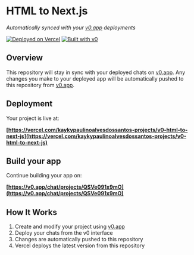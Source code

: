 # HTML to Next.js

*Automatically synced with your [v0.app](https://v0.app) deployments*

[![Deployed on Vercel](https://img.shields.io/badge/Deployed%20on-Vercel-black?style=for-the-badge&logo=vercel)](https://vercel.com/kaykypaulinoalvesdossantos-projects/v0-html-to-next-js)
[![Built with v0](https://img.shields.io/badge/Built%20with-v0.app-black?style=for-the-badge)](https://v0.app/chat/projects/QSVe091x9mO)

## Overview

This repository will stay in sync with your deployed chats on [v0.app](https://v0.app).
Any changes you make to your deployed app will be automatically pushed to this repository from [v0.app](https://v0.app).

## Deployment

Your project is live at:

**[https://vercel.com/kaykypaulinoalvesdossantos-projects/v0-html-to-next-js](https://vercel.com/kaykypaulinoalvesdossantos-projects/v0-html-to-next-js)**

## Build your app

Continue building your app on:

**[https://v0.app/chat/projects/QSVe091x9mO](https://v0.app/chat/projects/QSVe091x9mO)**

## How It Works

1. Create and modify your project using [v0.app](https://v0.app)
2. Deploy your chats from the v0 interface
3. Changes are automatically pushed to this repository
4. Vercel deploys the latest version from this repository
